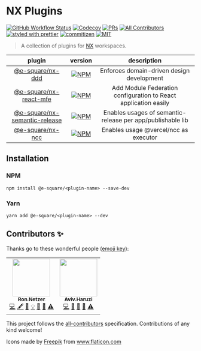 # NX Plugins

[![GitHub Workflow Status](https://img.shields.io/github/workflow/status/e-square-io/nx-plugins/Main%20Workflow?style=flat-square)](https://github.com/e-square-io/nx-plugins/actions/workflows/main.yml)
[![Codecov](https://img.shields.io/codecov/c/github/e-square-io/nx-plugins?logo=codecov&style=flat-square&token=JR0CGZBPQ5)](https://app.codecov.io/gh/e-square-io/nx-plugins)
[![PRs](https://img.shields.io/badge/PRs-welcome-brightgreen.svg?style=flat-square)](.github/PULL_REQUEST_TEMPLATE.md)
[![All Contributors](https://img.shields.io/badge/all_contributors-2-orange.svg?style=flat-square)](#contributors-)
[![styled with prettier](https://img.shields.io/badge/styled_with-prettier-ff69b4.svg?style=flat-square)](https://github.com/prettier/prettier)
[![commitizen](https://img.shields.io/badge/commitizen-friendly-brightgreen.svg?style=flat-square)](./.github/CONTRIBUTING.md#commit-message-format)
[![MIT](https://img.shields.io/packagist/l/doctrine/orm.svg?style=flat-square)](LICENSE)

> A collection of plugins for [NX](https://nx.dev) workspaces.

|             plugin              |                            version                            |                           description                           |
| :-----------------------------: | :-----------------------------------------------------------: | :-------------------------------------------------------------: |
|       [@e-square/nx-ddd]        |              [![NPM][nx-ddd-badge]][nx-ddd-link]              |            Enforces domain-driven design development            |
|    [@e-square/nx-react-mfe]     |        [![NPM][nx-react-mfe-badge]][nx-react-mfe-link]        | Add Module Federation configuration to React application easily |
| [@e-square/nx-semantic-release] | [![NPM][nx-semantic-release-badge]][nx-semantic-release-link] |   Enables usages of semantic-release per app/publishable lib    |
|       [@e-square/nx-ncc]        |       [![NPM][nx-ncc-badge]][nx-semantic-release-link]        |              Enables usage @vercel/ncc as executor              |

[@e-square/nx-ddd]: ./packages/ddd
[nx-ddd-link]: https://www.npmjs.com/package/@e-square/nx-ddd
[nx-ddd-badge]: https://img.shields.io/npm/v/@e-square/nx-ddd?logo=npm&style=flat-square
[@e-square/nx-react-mfe]: ./packages/react-mfe
[nx-react-mfe-link]: https://www.npmjs.com/package/@e-square/nx-react-mfe
[nx-react-mfe-badge]: https://img.shields.io/npm/v/@e-square/nx-react-mfe?logo=npm&style=flat-square
[@e-square/nx-semantic-release]: ./packages/semantic-release
[nx-semantic-release-link]: https://www.npmjs.com/package/@e-square/nx-semantic-release
[nx-semantic-release-badge]: https://img.shields.io/npm/v/@e-square/nx-semantic-release?logo=npm&style=flat-square
[@e-square/nx-ncc]: ./packages/ncc
[nx-ncc-link]: https://www.npmjs.com/package/@e-square/nx-ncc
[nx-ncc-badge]: https://img.shields.io/npm/v/@e-square/nx-ncc?logo=npm&style=flat-square

## Installation

### NPM

`npm install @e-square/<plugin-name> --save-dev`

### Yarn

`yarn add @e-square/<plugin-name> --dev`

## Contributors ✨

Thanks go to these wonderful people ([emoji key](https://allcontributors.org/docs/en/emoji-key)):

<!-- ALL-CONTRIBUTORS-LIST:START - Do not remove or modify this section -->
<!-- prettier-ignore-start -->
<!-- markdownlint-disable -->
<table>
  <tr>
    <td align="center"><a href="https://github.com/ronnetzer"><img src="https://avatars.githubusercontent.com/u/1116785?v=4?s=100" width="100px;" alt=""/><br /><sub><b>Ron Netzer</b></sub></a><br /><a href="https://github.com/ronnetzer/test/commits?author=ronnetzer" title="Code">💻</a> <a href="#content-ronnetzer" title="Content">🖋</a> <a href="https://github.com/ronnetzer/test/commits?author=ronnetzer" title="Documentation">📖</a> <a href="#example-ronnetzer" title="Examples">💡</a> <a href="#ideas-ronnetzer" title="Ideas, Planning, & Feedback">🤔</a> <a href="#maintenance-ronnetzer" title="Maintenance">🚧</a> <a href="https://github.com/ronnetzer/test/commits?author=ronnetzer" title="Tests">⚠️</a></td>
    <td align="center"><a href="https://github.com/avivharuzi"><img src="https://avatars.githubusercontent.com/u/29040832?v=4?s=100" width="100px;" alt=""/><br /><sub><b>Aviv Haruzi</b></sub></a><br /><a href="https://github.com/ronnetzer/test/commits?author=avivharuzi" title="Code">💻</a> <a href="https://github.com/ronnetzer/test/commits?author=avivharuzi" title="Documentation">📖</a> <a href="#ideas-avivharuzi" title="Ideas, Planning, & Feedback">🤔</a> <a href="#maintenance-avivharuzi" title="Maintenance">🚧</a> <a href="https://github.com/ronnetzer/test/commits?author=avivharuzi" title="Tests">⚠️</a></td>
  </tr>
</table>

<!-- markdownlint-restore -->
<!-- prettier-ignore-end -->

<!-- ALL-CONTRIBUTORS-LIST:END -->

This project follows the [all-contributors](https://github.com/all-contributors/all-contributors) specification. Contributions of any kind welcome!

<div>Icons made by <a href="https://www.freepik.com/" title="Freepik">Freepik</a> from <a href="https://www.flaticon.com/" title="Flaticon">www.flaticon.com</a></div>
